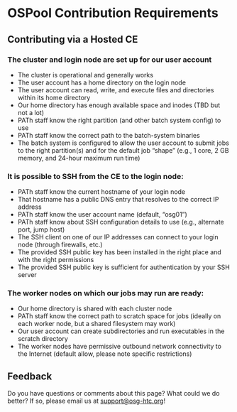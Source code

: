 # OSPool Contribution Requirements

## Contributing via a Hosted CE

### The cluster and login node are set up for our user account

-   The cluster is operational and generally works
-   The user account has a home directory on the login node
-   The user account can read, write, and execute files and directories within its home directory
-   Our home directory has enough available space and inodes (TBD but not a lot)
-   PATh staff know the right partition (and other batch system config) to use
-   PATh staff know the correct path to the batch-system binaries
-   The batch system is configured to allow the user account to submit jobs to the right partition(s) and for the default job “shape” (e.g., 1 core, 2 GB memory, and 24-hour maximum run time)
    
### It is possible to SSH from the CE to the login node:

-   PATh staff know the current hostname of your login node
-   That hostname has a public DNS entry that resolves to the correct IP address
-   PATh staff know the user account name (default, “osg01”)
-   PATh staff know about SSH configuration details to use (e.g., alternate port, jump host)
-   The SSH client on one of our IP addresses can connect to your login node (through firewalls, etc.)
-   The provided SSH public key has been installed in the right place and with the right permissions
-   The provided SSH public key is sufficient for authentication by your SSH server

### The worker nodes on which our jobs may run are ready:

-   Our home directory is shared with each cluster node
-   PATh staff know the correct path to scratch space for jobs (ideally on each worker node, but a shared filesystem may work)
-   Our user account can create subdirectories and run executables in the scratch directory
-   The worker nodes have permissive outbound network connectivity to the Internet (default allow, please note specific restrictions)


## Feedback

Do you have questions or comments about this page?
What could we do better?
If so, please email us at [support@osg-htc.org](mailto:support@osg-htc.org)!
